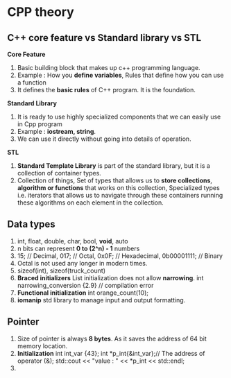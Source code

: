 # CPP theory

## C++ core feature vs Standard library vs STL

**Core Feature**
1. Basic building block that makes up c++ programming language.
2. Example : How you **define variables**, Rules that define how you can use a function 
3. It defines the **basic rules** of C++ program. It is the foundation.

**Standard Library**
1. It is ready to use highly specialized components that we can easily use in Cpp program
2. Example : **iostream, string**.
3. We can use it directly without going into details of operation.

**STL**
1. **Standard Template Library** is part of the standard library, but it is a collection of container types.
2. Collection of things, Set of types that allows us to **store collections**, 
   **algorithm or functions** that works on this collection, 
   Specialized types i.e. iterators that allows us to navigate through these containers running these algorithms on
   each element in the collection.

## Data types
1. int, float, double, char, bool, **void**, auto
2. n bits can represent **0 to (2^n) - 1** numbers
3. 15; // Decimal, 017; // Octal, 0x0F; // Hexadecimal, 0b00001111; // Binary
4. Octal is not used any longer in modern times.
5. sizeof(int), sizeof(truck_count)
6. **Braced initializers** List initialization does not allow **narrowing**. 
   int narrowing_conversion {2.9} // compilation error
7. **Functional initialization**
   int orange_count(10);
8. **iomanip** std library to manage input and output formatting.

## Pointer
1. Size of pointer is always **8 bytes**. As it saves the address of 64 bit memory location.
2. **Initialization** 
   int int_var {43};
   int *p_int{&int_var};// The address of operator (&);
   std::cout << "value : " << *p_int << std::endl;
3. 






